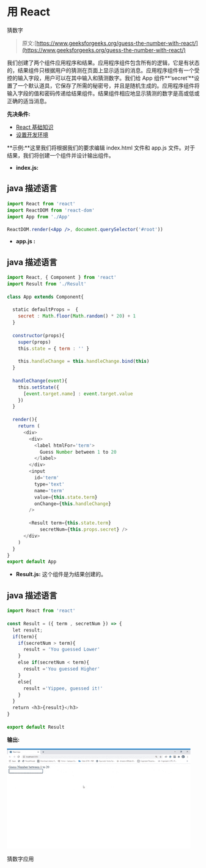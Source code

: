 # 用 React

猜数字

> 原文:[https://www.geeksforgeeks.org/guess-the-number-with-react/](https://www.geeksforgeeks.org/guess-the-number-with-react/)

我们创建了两个组件应用程序和结果。应用程序组件包含所有的逻辑，它是有状态的，结果组件只根据用户的猜测在页面上显示适当的消息。应用程序组件有一个受控的输入字段，用户可以在其中输入和猜测数字。我们给 App 组件**‘secret’**设置了一个默认道具，它保存了所需的秘密号，并且是随机生成的。应用程序组件将输入字段的值和密码传递给结果组件。结果组件相应地显示猜测的数字是高或低或正确的适当消息。

**先决条件:**

*   [React 基础知识](https://www.geeksforgeeks.org/react-js-introduction-working/#:~:text=A%20react%20application%20is%20made,out%20of%20simple%20building%20blocks.)
*   [设置开发环境](https://www.geeksforgeeks.org/reactjs-setting-development-environment/)

**示例:**这里我们将根据我们的要求编辑 index.html 文件和 app.js 文件。对于结果，我们将创建一个组件并设计输出组件。

*   **index.js:**

## java 描述语言

```jsx
import React from 'react'
import ReactDOM from 'react-dom'
import App from './App'

ReactDOM.render(<App />, document.querySelector('#root'))
```

*   **app.js :**

## java 描述语言

```jsx
import React, { Component } from 'react'
import Result from './Result'

class App extends Component{

  static defaultProps =  {
    secret : Math.floor(Math.random() * 20) + 1
  }

  constructor(props){
    super(props)
    this.state = { term : '' }

    this.handleChange = this.handleChange.bind(this)
  }

  handleChange(event){
    this.setState({
      [event.target.name] : event.target.value
    })
  }

  render(){
    return (
      <div>
        <div>
          <label htmlFor='term'>
            Guess Number between 1 to 20
          </label>
        </div>
        <input
          id='term'
          type='text'
          name='term'
          value={this.state.term}
          onChange={this.handleChange}
        />

        <Result term={this.state.term}
            secretNum={this.props.secret} />
      </div>
    )
  }
}
export default App
```

*   **Result.js:** 这个组件是为结果创建的。

## java 描述语言

```jsx
import React from 'react'

const Result = ({ term , secretNum }) => {
  let result;
  if(term){
    if(secretNum > term){
      result = 'You guessed Lower'
    }
    else if(secretNum < term){
      result ='You guessed Higher'
    }
    else{
      result ='Yippee, guessed it!'
    }
  }
  return <h3>{result}</h3>
}

export default Result
```

**输出:**

![](img/cd46299a032491b4867c696a20ae450c.png)

猜数字应用